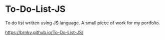# To-Do-List-JS
To do list written using JS language.
A small piece of work for my portfolio.


https://brnkv.github.io/To-Do-List-JS/
